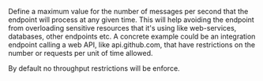 Define a maximum value for the number of messages per second that the endpoint will process at any given time. This will help avoiding the endpoint from overloading sensitive resources that it's using like web-services, databases, other endpoints etc. A concrete example could be an integration endpoint calling a web API, like api.github.com, that have restrictions on the number or requests per unit of time allowed.

By default no throughput restrictions will be enforce.